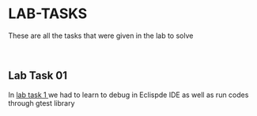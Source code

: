 # LAB-TASKS
<p> These are all the tasks that were given in the lab to solve </p>
<br>
<h2> Lab Task 01 </h2>
<p> In <a href = "https://github.com/HighNCode/FAST-CS/tree/main/Semester-2/Lab-Tasks/Lab-Task-01"> lab task 1 </a> we had to learn to debug in Eclispde IDE as well as run codes through gtest library </p>
